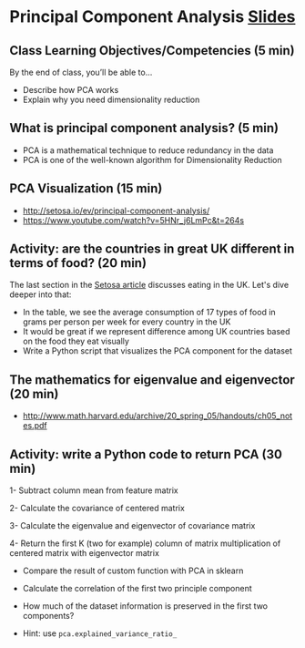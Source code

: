 # Principal Component Analysis [Slides](https://github.com/Make-School-Courses/DS-2.1-Machine-Learning/blob/master/Notebooks/simple_PCA.ipynb)


## Class Learning Objectives/Competencies (5 min)

By the end of  class, you’ll be able to…

- Describe how PCA works
- Explain why you need dimensionality reduction


## What is principal component analysis? (5 min)

- PCA is a mathematical technique to reduce redundancy in the data
- PCA is one of the well-known algorithm for Dimensionality Reduction


## PCA Visualization (15 min)
- http://setosa.io/ev/principal-component-analysis/
- https://www.youtube.com/watch?v=5HNr_j6LmPc&t=264s

## Activity: are the countries in great UK different in terms of food? (20 min)
The last section in the [Setosa article](http://setosa.io/ev/principal-component-analysis/) discusses eating in the UK. Let's dive deeper into that:

- In the table, we see the average consumption of 17 types of food in grams per person per week for every country in the UK
- It would be great if we represent difference among UK countries based on the food they eat visually
- Write a Python script that visualizes the PCA component for the dataset

## The mathematics for eigenvalue and eigenvector (20 min)
- http://www.math.harvard.edu/archive/20_spring_05/handouts/ch05_notes.pdf


## Activity: write a Python code to return PCA (30 min)
1- Subtract column mean from feature matrix

2- Calculate the covariance of centered matrix

3- Calculate the eigenvalue and eigenvector of covariance matrix

4- Return the first K (two for example) column of matrix multiplication of centered matrix with eigenvector matrix

- Compare the result of custom function with PCA in sklearn

- Calculate the correlation of the first two principle component

- How much of the dataset information is preserved in the first two components?

- Hint: use `pca.explained_variance_ratio_`
